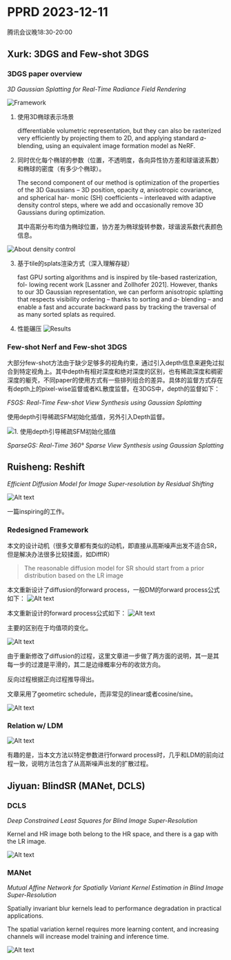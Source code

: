 # PPRD 2023-12-11 

腾讯会议晚18:30-20:00

## Xurk: 3DGS and Few-shot 3DGS

### 3DGS paper overview
*3D Gaussian Splatting for Real-Time Radiance Field Rendering*

![Framework](./pics/image.png)

1. 使用3D椭球表示场景

   differentiable volumetric representation, but they can also be rasterized very efficiently by projecting them to 2D, and applying standard 𝛼-blending, using an equivalent image formation model as NeRF.

2. 同时优化每个椭球的参数（位置，不透明度，各向异性协方差和球谐波系数）和椭球的密度（有多少个椭球）。

   The second component of our method is optimization of the properties of the 3D Gaussians – 3D position, opacity 𝛼, anisotropic covariance, and spherical har- monic (SH) coefficients – interleaved with adaptive density control steps, where we add and occasionally remove 3D Gaussians during optimization. 

   其中高斯分布均值为椭球位置，协方差为椭球旋转参数，球谐波系数代表颜色信息。

![About density control](./pics/image2.png)

3. 基于tile的splats渲染方式（深入理解存疑）

   fast GPU sorting algorithms and is inspired by tile-based rasterization, fol- lowing recent work [Lassner and Zollhofer 2021]. However, thanks to our 3D Gaussian representation, we can perform anisotropic splatting that respects visibility ordering – thanks to sorting and 𝛼- blending – and enable a fast and accurate backward pass by tracking the traversal of as many sorted splats as required.

4. 性能碾压
![Results](./pics/image3.png)

### Few-shot Nerf and Few-shot 3DGS

大部分few-shot方法由于缺少足够多的视角约束，通过引入depth信息来避免过拟合到特定视角上。其中depth有相对深度和绝对深度的区别，也有稀疏深度和稠密深度的躯壳，不同paper的使用方式有一些排列组合的差异。具体的监督方式存在有depth上的pixel-wise监督或者KL散度监督。在3DGS中，depth的监督如下：

*FSGS: Real-Time Few-shot View Synthesis using Gaussian Splatting*

使用depth引导稀疏SFM初始化插值，另外引入Depth监督。

![1. 使用depth引导稀疏SFM初始化插值](image.png)


*SparseGS: Real-Time 360° Sparse View Synthesis using Gaussian Splatting* 


## Ruisheng: Reshift

*Efficient Diffusion Model for Image Super-resolution by Residual Shifting*

![Alt text](image-1.png)

一篇inspiring的工作。

### Redesigned Framework

本文的设计动机（很多文章都有类似的动机，即直接从高斯噪声出发不适合SR，但是解决办法很多比较揉面，如DiffIR）

> The reasonable diffusion model for SR should start from a prior distribution based on the LR image

本文重新设计了diffusion的forward process，一般DM的forward process公式如下：
![Alt text](image-3.png)

本文重新设计的forward process公式如下：
![Alt text](image-2.png)

主要的区别在于均值项的变化。

![Alt text](image-4.png)

由于重新修改了diffusion的过程，这里文章进一步做了两方面的说明，其一是其每一步的过渡是平滑的，其二是边缘概率分布的收敛方向。

反向过程根据正向过程推导得出。

文章采用了geometirc schedule，而非常见的linear或者cosine/sine。

![Alt text](image-5.png)

### Relation w/ LDM 

![Alt text](image-6.png)

有趣的是，当本文方法以特定参数进行forward process时，几乎和LDM的前向过程一致，说明方法包含了从高斯噪声出发的扩散过程。

## Jiyuan: BlindSR (MANet, DCLS)

### DCLS  

*Deep Constrained Least Squares for Blind Image Super-Resolution*

Kernel and HR image both belong to the HR space, and there is a gap with the LR image.

![Alt text](image-8.png)

### MANet 

*Mutual Affine Network for Spatially Variant Kernel Estimation in Blind Image Super-Resolution*


Spatially invariant blur kernels lead to performance degradation in practical applications.

The spatial variation kernel requires more learning content, and increasing channels will increase model training and inference time.

![Alt text](image-7.png)
